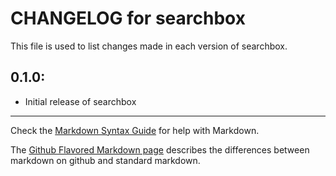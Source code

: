 # CHANGELOG for searchbox

This file is used to list changes made in each version of searchbox.

## 0.1.0:

* Initial release of searchbox

- - -
Check the [Markdown Syntax Guide](http://daringfireball.net/projects/markdown/syntax) for help with Markdown.

The [Github Flavored Markdown page](http://github.github.com/github-flavored-markdown/) describes the differences between markdown on github and standard markdown.
